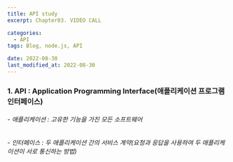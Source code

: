 ```yaml
---
title: API study
excerpt: Chapter03. VIDEO CALL

categories:
  - API
tags: Blog, node.js, API

date: 2022-08-30
last_modified_at: 2022-08-30
---
```


### 1. API : Application Programming Interface(애플리케이션 프로그램 인터페이스)
###### - 애플리케이션 : 고유한 기능을 가진 모든 소프트웨어
###### - 인터페이스 : 두 애플리케이션 간의 서비스 계약(요청과 응답을 사용하여 두 애플리케이션이 서로 통신하는 방법)